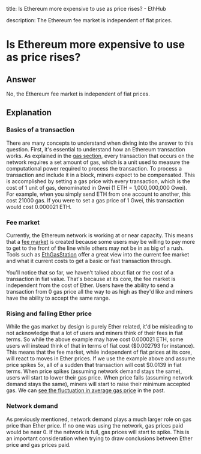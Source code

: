 title: Is Ethereum more expensive to use as price rises? - EthHub

description: The Ethereum fee market is independent of fiat prices.

# Is Ethereum more expensive to use as price rises?

## Answer  <a id="answer"></a>

No, the Ethereum fee market is independent of fiat prices.

## Explanation  <a id="explanation"></a>

### Basics of a transaction  <a id="basics-of-a-transaction"></a>

There are many concepts to understand when diving into the answer to this question. First, it's essential to understand how an Ethereum transaction works. As explained in the [gas section](https://docs.ethhub.io/using-ethereum/transactions/#gas), every transaction that occurs on the network requires a set amount of gas, which is a unit used to measure the computational power required to process the transaction. To process a transaction and include it in a block, miners expect to be compensated. This is accomplished by setting a gas price with every transaction, which is the cost of 1 unit of gas, denominated in Gwei \(1 ETH = 1,000,000,000 Gwei\). For example, when you simply send ETH from one account to another, this cost 21000 gas. If you were to set a gas price of 1 Gwei, this transaction would cost 0.000021 ETH.

### Fee market  <a id="fee-market"></a>

Currently, the Ethereum network is working at or near capacity. This means that a [fee market](https://docs.ethhub.io/using-ethereum/transactions/#fee-market) is created because some users may be willing to pay more to get to the front of the line while others may not be in as big of a rush. Tools such as [EthGasStation](https://ethgasstation.info/) offer a great view into the current fee market and what it current costs to get a basic or fast transaction through.

You'll notice that so far, we haven't talked about fiat or the cost of a transaction in fiat value. That's because at its core, the fee market is independent from the cost of Ether. Users have the ability to send a transaction from 0 gas price all the way to as high as they'd like and miners have the ability to accept the same range.

### Rising and falling Ether price   <a id="rising-and-falling-ether-price"></a>

While the gas market by design is purely Ether related, it'd be misleading to not acknowledge that a lot of users and miners think of their fees in fiat terms. So while the above example may have cost 0.000021 ETH, some users will instead think of that in terms of fiat cost \($0.002793 for instance\). This means that the fee market, while independent of fiat prices at its core, will react to moves in Ether prices. If we use the example above and assume price spikes 5x, all of a sudden that transaction will cost $0.0139 in fiat terms. When price spikes \(assuming network demand stays the same\), users will start to lower their gas price. When price falls \(assuming network demand stays the same\), miners will start to raise their minimum accepted gas. We can [see the fluctuation in average gas price](https://etherscan.io/chart/gasprice) in the past.

### Network demand  <a id="network-demand"></a>

As previously mentioned, network demand plays a much larger role on gas price than Ether price. If no one was using the network, gas prices paid would be near 0. If the network is full, gas prices will start to spike. This is an important consideration when trying to draw conclusions between Ether price and gas prices paid.


